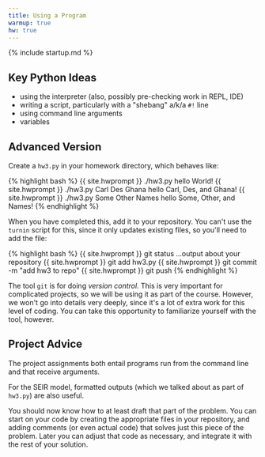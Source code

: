 ```yaml
---
title: Using a Program
warmup: true
hw: true
---
```

{% include startup.md %}

## Key Python Ideas

 - using the interpreter (also, possibly pre-checking work in REPL, IDE)
 - writing a script, particularly with a "shebang" a/k/a `#!` line
 - using command line arguments
 - variables

## Advanced Version

Create a `hw3.py` in your homework directory, which behaves like:

{% highlight bash %}
{{ site.hwprompt }} ./hw3.py
hello World!
{{ site.hwprompt }} ./hw3.py Carl Des Ghana
hello Carl, Des, and Ghana!
{{ site.hwprompt }} ./hw3.py Some Other Names
hello Some, Other, and Names!
{% endhighlight %}

When you have completed this, add it to your repository.  You can't use the `turnin` script
for this, since it only updates existing files, so you'll need to add the file:

{% highlight bash %}
{{ site.hwprompt }} git status
...output about your repository
{{ site.hwprompt }} git add hw3.py
{{ site.hwprompt }} git commit -m "add hw3 to repo"
{{ site.hwprompt }} git push
{% endhighlight %}

The tool `git` is for doing *version control*.  This is very important for complicated
projects, so we will be using it as part of the course.  However, we won't go into
details very deeply, since it's a lot of extra work for this level of coding.  You can take
this opportunity to familiarize yourself with the tool, however.

## Project Advice

The project assignments both entail programs run from the command line and that receive
arguments.

For the SEIR model, formatted outputs (which we talked about as part of `hw3.py`) are also useful.

You should now know how to at least draft that part of the problem.  You can start on your code by creating
the appropriate files in your repository, and adding comments (or even actual code) that solves just this piece of the problem.  Later you can adjust that code as necessary, and integrate it with the rest of your solution.
